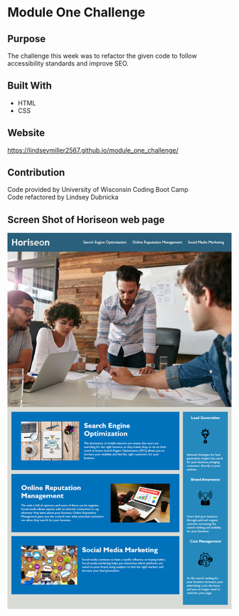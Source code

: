 # Module One Challenge

## Purpose
The challenge this week was to refactor the given code to follow accessibility standards and improve SEO. 

## Built With
* HTML
* CSS

## Website
https://lindseymiller2567.github.io/module_one_challenge/

## Contribution
Code provided by University of Wisconsin Coding Boot Camp
<br/>
Code refactored by Lindsey Dubnicka

## Screen Shot of Horiseon web page
![ScreenShot](./develop/assets/images/HorseonPageScreenshot.png)